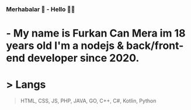 ### Merhabalar 👋 - Hello 👋👐
# - My name is Furkan Can Mera im 18 years old I'm a nodejs & back/front-end developer since 2020.

# > Langs
> HTML, CSS, JS, PHP, JAVA, GO, C++, C#, Kotlin, Python
<!--
**caniDev18/caniDev18** is a ✨ _special_ ✨ repository because its `README.md` (this file) appears on your GitHub profile.

Here are some ideas to get you started:

- 🔭 I’m currently working on ...
- 🌱 I’m currently learning ...
- 👯 I’m looking to collaborate on ...
- 🤔 I’m looking for help with ...
- 💬 Ask me about ...
- 📫 How to reach me: ...
- 😄 Pronouns: ...
- ⚡ Fun fact: ...
-->

